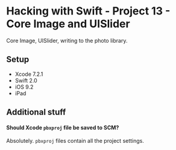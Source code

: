 # Hacking with Swift - Project 13 - Core Image and UISlider

Core Image, UISlider, writing to the photo library.

## Setup

- Xcode 7.2.1
- Swift 2.0
- iOS 9.2
- iPad

## Additional stuff

#### Should Xcode ```pbxproj``` file be saved to SCM?
Absolutely. ````pbxproj```` files contain all the project settings.
